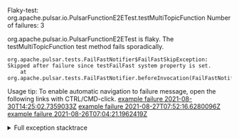         
Flaky-test: org.apache.pulsar.io.PulsarFunctionE2ETest.testMultiTopicFunction
Number of failures: 3

org.apache.pulsar.io.PulsarFunctionE2ETest is flaky. The testMultiTopicFunction test method fails sporadically.

```
org.apache.pulsar.tests.FailFastNotifier$FailFastSkipException: Skipped after failure since testFailFast system property is set.
	at org.apache.pulsar.tests.FailFastNotifier.beforeInvocation(FailFastNotifier.java:88)

```

Usage tip: To enable automatic navigation to failure message, open the following links with CTRL/CMD-click.
[example failure 2021-08-30T14:25:02.7359033Z](https://github.com/apache/pulsar/runs/3462661639?check_suite_focus=true#step:9:817)
[example failure 2021-08-27T07:52:16.6280096Z](https://github.com/apache/pulsar/runs/3440855061?check_suite_focus=true#step:9:830)
[example failure 2021-08-26T07:04:21.1962419Z](https://github.com/apache/pulsar/runs/3429892062?check_suite_focus=true#step:9:790)


<details>
<summary>Full exception stacktrace</summary>
<code><pre>
org.apache.pulsar.tests.FailFastNotifier$FailFastSkipException: Skipped after failure since testFailFast system property is set.
	at org.apache.pulsar.tests.FailFastNotifier.beforeInvocation(FailFastNotifier.java:88)

</pre></code>
</details>

